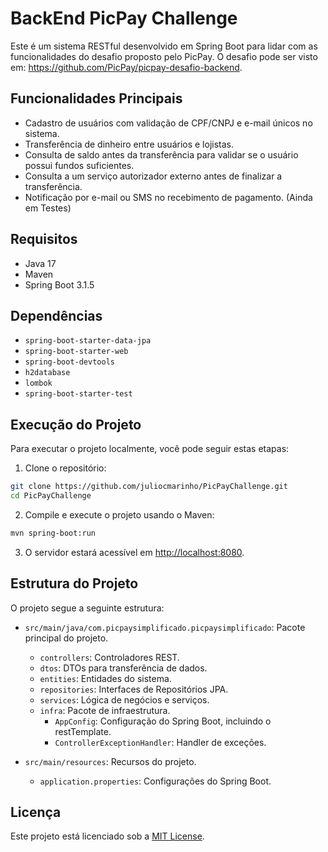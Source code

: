 # BackEnd PicPay Challenge

Este é um sistema RESTful desenvolvido em Spring Boot para lidar com as funcionalidades do desafio proposto pelo PicPay.
O desafio pode ser visto em: https://github.com/PicPay/picpay-desafio-backend.

## Funcionalidades Principais

- Cadastro de usuários com validação de CPF/CNPJ e e-mail únicos no sistema.
- Transferência de dinheiro entre usuários e lojistas.
- Consulta de saldo antes da transferência para validar se o usuário possui fundos suficientes.
- Consulta a um serviço autorizador externo antes de finalizar a transferência.
- Notificação por e-mail ou SMS no recebimento de pagamento. (Ainda em Testes)

## Requisitos

- Java 17
- Maven
- Spring Boot 3.1.5

## Dependências

- `spring-boot-starter-data-jpa`
- `spring-boot-starter-web`
- `spring-boot-devtools`
- `h2database`
- `lombok`
- `spring-boot-starter-test`

## Execução do Projeto

Para executar o projeto localmente, você pode seguir estas etapas:

1. Clone o repositório:

```bash
git clone https://github.com/juliocmarinho/PicPayChallenge.git
cd PicPayChallenge
```

2. Compile e execute o projeto usando o Maven:

```bash
mvn spring-boot:run
```

3. O servidor estará acessível em [http://localhost:8080](http://localhost:8080).

## Estrutura do Projeto

O projeto segue a seguinte estrutura:

- `src/main/java/com.picpaysimplificado.picpaysimplificado`: Pacote principal do projeto.
  - `controllers`: Controladores REST.
  - `dtos`: DTOs para transferência de dados.
  - `entities`: Entidades do sistema.
  - `repositories`: Interfaces de Repositórios JPA.
  - `services`: Lógica de negócios e serviços.
  - `infra`: Pacote de infraestrutura.
    - `AppConfig`: Configuração do Spring Boot, incluindo o restTemplate.
    - `ControllerExceptionHandler`: Handler de exceções.
  
- `src/main/resources`: Recursos do projeto.
  - `application.properties`: Configurações do Spring Boot.

## Licença

Este projeto está licenciado sob a [MIT License](LICENSE).
